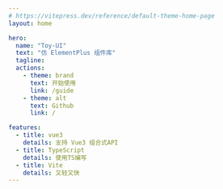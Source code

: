 ```yaml
---
# https://vitepress.dev/reference/default-theme-home-page
layout: home

hero:
  name: "Toy-UI"
  text: "仿 ElementPlus 组件库"
  tagline: 
  actions:
    - theme: brand
      text: 开始使用
      link: /guide
    - theme: alt
      text: Github
      link: /

features:
  - title: vue3
    details: 支持 Vue3 组合式API
  - title: TypeScript
    details: 使用TS编写
  - title: Vite
    details: 又轻又快
---
```

